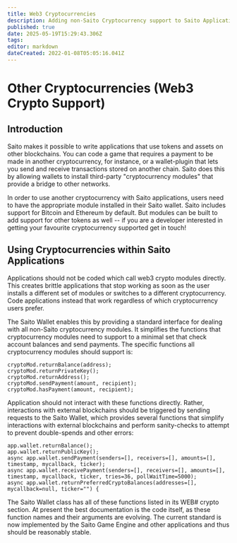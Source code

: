 ```yaml
---
title: Web3 Cryptocurrencies
description: Adding non-Saito Cryptocurrency support to Saito Applications
published: true
date: 2025-05-19T15:29:43.306Z
tags: 
editor: markdown
dateCreated: 2022-01-08T05:05:16.041Z
---
```


# Other Cryptocurrencies (Web3 Crypto Support)

## Introduction

Saito makes it possible to write applications that use tokens and assets on other blockchains. You can code a game that requires a payment to be made in another cryptocurrency, for instance, or a wallet-plugin that lets you send and receive transactions stored on another chain. Saito does this by allowing wallets to install third-party "cryptocurrency modules" that provide a bridge to other networks.

In order to use another cryptocurrency with Saito applications, users need to have the appropriate module installed in their Saito wallet. Saito includes support for Bitcoin and Ethereum by default. But modules can be built to add support for other tokens as well -- if you are a developer interested in getting your favourite cryptocurrency supported get in touch!

## Using Cryptocurrencies within Saito Applications

Applications should not be coded which call web3 crypto modules directly. This creates brittle applications that stop working as soon as the user installs a different set of modules or switches to a different cryptocurrency. Code applications instead that work regardless of which cryptocurrency users prefer.

The Saito Wallet enables this by providing a standard interface for dealing with all non-Saito cryptocurrency modules. It simplifies the functions that cryptocurrency modules need to support to a minimal set that check account balances and send payments. The specific functions all cryptocurrency modules should support is:

```
cryptoMod.returnBalance(address);
cryptoMod.returnPrivateKey();
cryptoMod.returnAddress();
cryptoMod.sendPayment(amount, recipient);
cryptoMod.hasPayment(amount, recipient);
```

Application should not interact with these functions directly. Rather, interactions with external blockchains should be triggered by sending requests to the Saito Wallet, which provides several functions that simplify interactions with external blockchains and perform sanity-checks to attempt to prevent double-spends and other errors:

```
app.wallet.returnBalance();
app.wallet.returnPublicKey();
async app.wallet.sendPayment(senders=[], receivers=[], amounts=[], timestamp, mycallback, ticker);
async app.wallet.receivePayment(senders=[], receivers=[], amounts=[], timestamp, mycallback, ticker, tries=36, pollWaitTime=5000);
async app.wallet.returnPreferredCryptoBalances(addresses=[], mycallback=null, ticker="") {
```

The Saito Wallet class has all of these functions listed in its WEB# crypto section. At present the best documentation is the code itself, as these function names and their arguments are evolving. The current standard is now implemented by the Saito Game Engine and other applications and thus should be reasonably stable.
